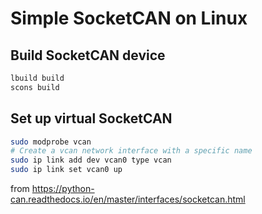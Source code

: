 # Simple SocketCAN on Linux

## Build SocketCAN device

```bash
lbuild build
scons build
```

## Set up virtual SocketCAN

```bash
sudo modprobe vcan
# Create a vcan network interface with a specific name
sudo ip link add dev vcan0 type vcan
sudo ip link set vcan0 up
```

from <https://python-can.readthedocs.io/en/master/interfaces/socketcan.html>

